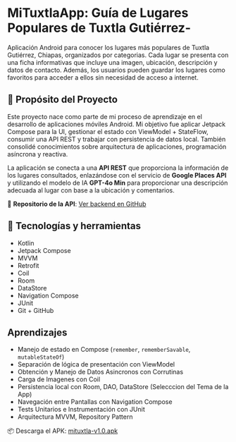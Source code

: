 # MiTuxtlaApp: Guía de Lugares Populares de Tuxtla Gutiérrez-

Aplicación Android para conocer los lugares más populares de Tuxtla Gutiérrez, Chiapas, organizados por categorias. Cada lugar se presenta con una ficha informativas que incluye una imagen, ubicación, descripción y datos de contacto. Además, los usuarios pueden guardar los lugares como favoritos para acceder a ellos sin necesidad de acceso a internet.

## 🎯 Propósito del Proyecto
Este proyecto nace como parte de mi proceso de aprendizaje en el desarrollo de aplicaciones móviles Android. Mi objetivo fue aplicar Jetpack Compose para la UI, gestionar el estado con ViewModel + StateFlow, consumir una API REST y trabajar con persistencia de datos local. También consolidé conocimientos sobre arquitectura de aplicaciones, programación asíncrona y reactiva.

La aplicación se conecta a una **API REST** que proporciona la información de los lugares consultados, enlazándose con el servicio de **Google Places API** y utilizando el modelo de IA **GPT-4o Min** para proporcionar una descripción adecuada al lugar con base a la ubicación y comentarios.

🔗 **Repositorio de la API**: [Ver backend en GitHub](https://github.com/EonOohx/mituxtla-api)

## 🔧 Tecnologías y herramientas
- Kotlin
- Jetpack Compose
- MVVM
- Retrofit
- Coil 
- Room
- DataStore
- Navigation Compose
- JUnit
- Git + GitHub

## Aprendizajes
- Manejo de estado en Compose (`remember`, `rememberSavable`, `mutableStateOf`)
- Separación de lógica de presentación con ViewModel
- Obtención y Manejo de Datos Asincronos con Corrutinas
- Carga de Imagenes con Coil
- Persistencia local con Room, DAO, DataStore (Selecccion del Tema de la App)
- Navegación entre Pantallas con Navigation Compose
- Tests Unitarios e Instrumentación con JUnit
- Arquitectura MVVM, Repository Pattern

📦 Descarga el APK: [mituxtla-v1.0.apk](https://github.com/EonOohx/mituxtla-app/releases/download/v1.0.0/mituxtlapp-release.apk)
